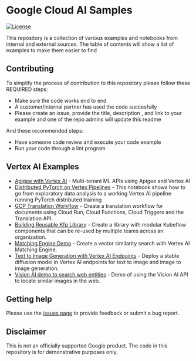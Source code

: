# Google Cloud AI Samples

[![License](https://img.shields.io/badge/License-Apache%202.0-blue.svg)](LICENSE)

This repository is a collection of various examples and notebooks from internal and external sources. The table of contents will show a list of examples to make them easier to find

## Contributing
To simplify the process of contribution to this repository please follow these REQUIRED steps:
 - Make sure the code works end to end
 - A customer/internal partner has used the code succesfully
 - Please create an issue, provide the title, description , and link to your example and one of the repo admins will update this readme

And these recommended steps:
 - Have someone code review and execute your code example
 - Run your code through a lint program

## Vertex AI Examples
 - [Apigee with Vertex AI](https://github.com/northam-stp-team/vertexai-apigee) - Multi-tenant ML APIs using Apigee and Vertex AI
 - [Distributed PyTorch on Vertex Pipelines](https://github.com/jy2k/Kubeflow-v2-distributed-pytorch) - This notebook shows how to go from exploratory data analysis to a working Vertex AI pipeline running PyTorch distributed training
 - [GCP Translation Workflow](https://github.com/entrpn/gcp-translate-workflow) - Create a translation workflow for documents using Cloud Run, Cloud Functions, Cloud Triggers and the Translation API.
 - [Building Reusable Kfp Library](https://github.com/entrpn/entrpn-kfx) - Create a library with modular Kubeflow components that can be re-used by multiple teams across an organization.
 - [Matching Engine Demo](https://github.com/entrpn/matching-engine-demo) - Create a vector similarity search with Vertex AI Matching Engine.
 - [Text to Image Generation with Vertex AI Endpoints](https://github.com/entrpn/serving-diffusion) - Deploy a stable diffusion model in Vertex AI endpoints for text to image and image to image generation.
 - [Vision AI demo to search web entities](https://github.com/entrpn/gcp-detect-web-similar-images-vision-api) - Demo of using the Vision AI API to locate similar images in the web.


## Getting help

Please use the [issues page](https://github.com/northam-stp-team/cloud-ai-samples/issues) to provide feedback or submit a bug report.

## Disclaimer

This is not an officially supported Google product. The code in this repository is for demonstrative purposes only.
